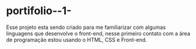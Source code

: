 # portifolio--1-
Esse projeto esta sendo criado para me familiarizar com algumas linguagens que desenvolve o front-end, nesse primeiro contato com 
a área de programação estou usando o HTML, CSS e Front-end. 
